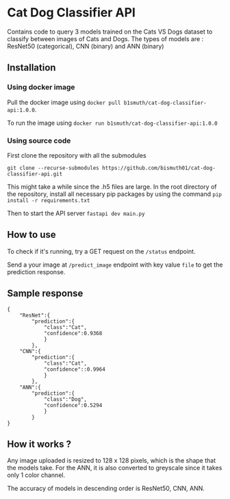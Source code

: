 # Cat Dog Classifier API

Contains code to query 3 models trained on the Cats VS Dogs dataset to classify between images of Cats and Dogs.
The types of models are : ResNet50 (categorical), CNN (binary) and ANN (binary)

## Installation

### Using docker image
Pull the docker image using `docker pull b1smuth/cat-dog-classifier-api:1.0.0`.

To run the image using `docker run b1smuth/cat-dog-classifier-api:1.0.0`

### Using source code
First clone the repository with all the submodules

`git clone --recurse-submodules https://github.com/bismuth01/cat-dog-classifier-api.git`

This might take a while since the .h5 files are large.
In the root directory of the repository, install all necessary pip packages by using the command
`pip install -r requirements.txt`

Then to start the API server
`fastapi dev main.py`

## How to use

To check if it's running, try a GET request on the `/status` endpoint.

Send a your image at `/predict_image` endpoint with key value `file` to get the prediction response.

## Sample response

```
{
    "ResNet":{
        "prediction":{
            "class":"Cat",
            "confidence":0.9368
            }
        },
    "CNN":{
        "prediction":{
            "class":"Cat",
            "confidence"::0.9964
            }
        },
    "ANN":{
        "prediction":{
            "class":"Dog",
            "confidence":0.5294
            }
        }
}
```

## How it works ?
Any image uploaded is resized to 128 x 128 pixels, which is the shape that the models take. For the ANN, it is also converted to greyscale since it takes only 1 color channel.

The accuracy of models in descending order is ResNet50, CNN, ANN.
